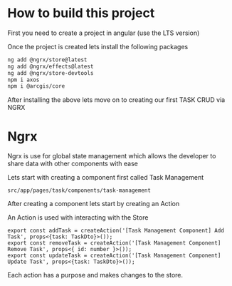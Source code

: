 # How to build this project
First you need to create a project in angular (use the LTS version)

Once the project is created lets install the following packages
```bash
ng add @ngrx/store@latest
ng add @ngrx/effects@latest
ng add @ngrx/store-devtools
npm i axos
npm i @arcgis/core
```

After installing the above lets move on to creating our first TASK CRUD via NGRX

# Ngrx
Ngrx is use for global state management which allows the developer to share data with other components with ease

Lets start with creating a component first called Task Management

```
src/app/pages/task/components/task-management
```

After creating a component lets start by creating an Action

An Action is used with interacting with the Store

```
export const addTask = createAction('[Task Management Component] Add Task', props<{task: TaskDto}>());
export const removeTask = createAction('[Task Management Component] Remove Task', props<{ id: number }>());
export const updateTask = createAction('[Task Management Component] Update Task', props<{task: TaskDto}>());
```
Each action has a purpose and makes changes to the store.
